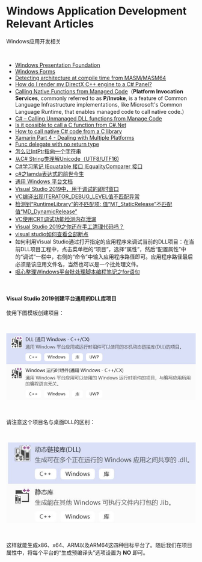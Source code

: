 # Windows Application Development Relevant Articles
Windows应用开发相关

<br />

- [Windows Presentation Foundation](https://docs.microsoft.com/en-us/dotnet/framework/wpf/)
- [Windows Forms](https://docs.microsoft.com/en-us/dotnet/framework/winforms/)
- [Detecting architecture at compile time from MASM/MASM64](https://stackoverflow.com/questions/2595550/detecting-architecture-at-compile-time-from-masm-masm64)
- [How do I render my DirectX C++ engine to a C# Panel?](https://gamedev.stackexchange.com/questions/124249/how-do-i-render-my-directx-c-engine-to-a-c-panel)
- [Calling Native Functions from Managed Code](https://docs.microsoft.com/en-us/cpp/dotnet/calling-native-functions-from-managed-code?view=vs-2019)（**Platform Invocation Services**, commonly referred to as **P/Invoke**, is a feature of Common Language Infrastructure implementations, like Microsoft's Common Language Runtime, that enables managed code to call native code.）
- [C# – Calling Unmanaged DLL functions from Manage Code](https://codesteps.com/2018/10/13/c-sharp-calling-unmanaged-dll-functions-from-manage-code/)
- [Is it possible to call a C function from C#.Net](https://stackoverflow.com/questions/11425202/is-it-possible-to-call-a-c-function-from-c-net)
- [How to call native C# code from a C library](https://forums.xamarin.com/discussion/98337/how-to-call-native-c-code-from-a-c-library)
- [Xamarin Part 4 - Dealing with Multiple Platforms](https://docs.microsoft.com/en-us/xamarin/cross-platform/app-fundamentals/building-cross-platform-applications/platform-divergence-abstraction-divergent-implementation)
- [Func delegate with no return type](https://stackoverflow.com/questions/917551/func-delegate-with-no-return-type)
- [怎么让IntPtr指向一个字符串](http://www.myexception.cn/c-sharp/73219.html)
- [从C# String类理解Unicode（UTF8/UTF16)](https://www.cnblogs.com/zizifn/p/4734456.html)
- [C#学习笔记 IEquatable 接口 IEqualityComparer 接口](https://blog.csdn.net/july_yeye/article/details/68951425)
- [c#之lamda表达式的前世今生](https://www.toutiao.com/i6769386569053766157/)
- [通用 Windows 平台文档](https://docs.microsoft.com/zh-cn/windows/uwp/)
- [Visual Studio 2019中，用于调试的即时窗口](https://docs.microsoft.com/zh-cn/visualstudio/ide/reference/immediate-window?view=vs-2019)
- [VC编译出现ITERATOR_DEBUG_LEVEL值不匹配异常](https://blog.csdn.net/crystalshaw/article/details/79961140)
- [检测到“RuntimeLibrary”的不匹配项: 值“MT_StaticRelease”不匹配值“MD_DynamicRelease”](https://blog.csdn.net/hk121/article/details/80334481)
- [VC使用CRT调试功能检测内存泄漏](https://blog.csdn.net/lvwx369/article/details/41776965)
- [Visual Studio 2019之你还在手工清理代码吗？](https://www.toutiao.com/i6760478177031619075/)
- [visual studio如何查看全部断点](http://ask.zol.com.cn/x/9061922.html)
- 如何利用Visual Studio通过打开指定的应用程序来调试当前的DLL项目：在当前DLL项目工程中，点击菜单栏的“项目”，选择“属性”，然后“配置属性”中的“调试”一栏中，右侧的“命令”中输入应用程序路径即可。应用程序路径最后必须是该应用文件名，当然也可以是一个批处理文件。
- [呕心整理Windows平台批处理脚本编程笔记之for语句](https://www.toutiao.com/a6798393017280496139)

<br />

#### Visual Studio 2019创建平台通用的DLL库项目

使用下图模板创建项目：

<br />

![1.jpg](https://github.com/zenny-chen/Windows-Application-Development-Relevant-Articles/blob/master/1.JPG)

<br />

请注意这个项目名与桌面DLL的区别：

<br />

![2.jpg](https://github.com/zenny-chen/Windows-Application-Development-Relevant-Articles/blob/master/2.JPG)

<br />

这样就能生成x86、x64、ARM以及ARM64这四种目标平台了。随后我们在项目属性中，将每个平台的“生成预编译头”选项设置为 **NO** 即可。


